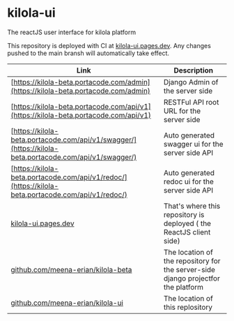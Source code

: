 # kilola-ui
 The reactJS user interface for kilola platform

This repository is deployed with CI at [kilola-ui.pages.dev](https://kilola-ui.pages.dev/). Any changes pushed to the main bransh will automatically take effect.


| Link | Description |
|------|-------------|
|[https://kilola-beta.portacode.com/admin](https://kilola-beta.portacode.com/admin) | Django Admin of the server side |
|[https://kilola-beta.portacode.com/api/v1](https://kilola-beta.portacode.com/api/v1) | RESTFul API root URL for the server side |
|[https://kilola-beta.portacode.com/api/v1/swagger/](https://kilola-beta.portacode.com/api/v1/swagger/) | Auto generated swagger ui for the server side API |
|[https://kilola-beta.portacode.com/api/v1/redoc/](https://kilola-beta.portacode.com/api/v1/redoc/) | Auto generated redoc ui for the server side API |
|[kilola-ui.pages.dev](https://kilola-ui.pages.dev/terms) | That's where this repository is deployed ( the ReactJS client side) |
|[github.com/meena-erian/kilola-beta](https://github.com/meena-erian/kilola-beta) | The location of the repository for the server-side django projectfor the platform |
|[github.com/meena-erian/kilola-ui](https://github.com/meena-erian/kilola-ui) | The location of this replository |